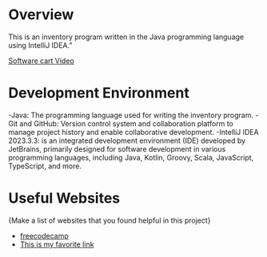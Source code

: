 # Overview

This is an inventory program written in the Java programming language using IntelliJ IDEA."


[Software cart Video](https://www.youtube.com/watch?v=2fwHsj9bhW0)

# Development Environment

-Java: The programming language used for writing the inventory  program.
-Git and GitHub: Version control system and collaboration platform to manage project history and enable collaborative development.
-IntelliJ IDEA 2023.3.3: is an integrated development environment (IDE) developed by JetBrains, primarily designed for software development in various programming languages, including Java, Kotlin, Groovy, Scala, JavaScript, TypeScript, and more.

# Useful Websites

{Make a list of websites that you found helpful in this project}
* [freecodecamp](https://www.freecodecamp.org/news/learn-java-free-java-courses-for-beginners/)
* [This is my favorite link](https://www.w3schools.com/java/default.asp)
